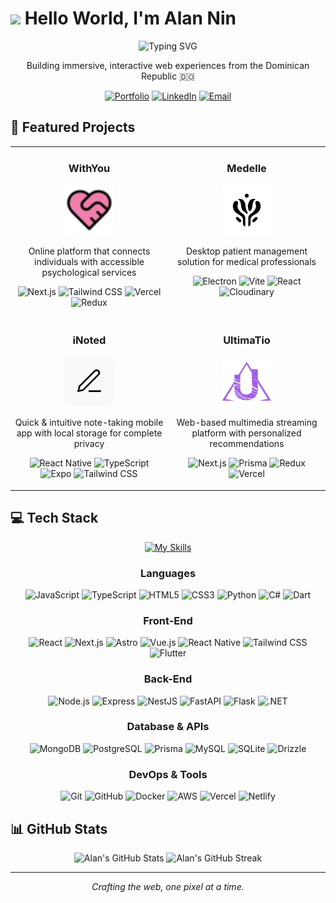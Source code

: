 # <img src="https://media.giphy.com/media/hvRJCLFzcasrR4ia7z/giphy.gif" width="30px"> Hello World, I'm Alan Nin

<div align="center">
  <img src="https://readme-typing-svg.herokuapp.com?font=Fira+Code&weight=600&size=30&duration=3000&pause=1000&color=FFFFFF&center=true&vCenter=true&random=false&width=435&lines=Full-Stack+Developer;Creative+Coder;Experience+Designer" alt="Typing SVG" />
  
  <p>Building immersive, interactive web experiences from the Dominican Republic 🇩🇴</p>
  
[![Portfolio](https://img.shields.io/badge/Portfolio-alannin.dev-FFFFFF?style=for-the-badge&logo=safari&logoColor=white)](https://alannin.dev)
[![LinkedIn](https://img.shields.io/badge/LinkedIn-alan--nin-FFFFFF?style=for-the-badge&logo=linkedin&logoColor=white)](https://www.linkedin.com/in/alan-nin-659017310/)
[![Email](https://img.shields.io/badge/Email-alanbusinessnin@gmail.com-FFFFFF?style=for-the-badge&logo=gmail&logoColor=white)](mailto:alanbusinessnin@gmail.com)
</div>

## 🚀 Featured Projects

<div align="center">
  <table>
  <tr>
    <td width="50%" valign="top">
      <h3 align="center">WithYou</h3>
      <p align="center">
        <a href="https://withyouapp.me" target="_blank">
          <img src="/withyou.png" width="80" height="80" alt="WithYou" style="object-fit: contain;"/>
        </a>
      </p>
      <p align="center">
        Online platform that connects individuals with accessible psychological services
      </p>
      <p align="center">
        <img src="https://img.shields.io/badge/Next.js-000000?style=flat-square&logo=nextdotjs&logoColor=white" alt="Next.js"/>
        <img src="https://img.shields.io/badge/Tailwind-06B6D4?style=flat-square&logo=tailwindcss&logoColor=white" alt="Tailwind CSS"/>
        <img src="https://img.shields.io/badge/Vercel-000000?style=flat-square&logo=vercel&logoColor=white" alt="Vercel"/>
        <img src="https://img.shields.io/badge/Redux-764ABC?style=flat-square&logo=redux&logoColor=white" alt="Redux"/>
      </p>
    </td>
    <td width="50%" valign="top">
      <h3 align="center">Medelle</h3>
      <p align="center">
        <a href="https://medelle.alannin.dev" target="_blank">
          <img src="/medelle.png" width="80" height="80" alt="Medelle" style="object-fit: contain;"/>
        </a>
      </p>
      <p align="center">
        Desktop patient management solution for medical professionals
      </p>
      <p align="center">
        <img src="https://img.shields.io/badge/Electron-47848F?style=flat-square&logo=electron&logoColor=white" alt="Electron"/>
        <img src="https://img.shields.io/badge/Vite-646CFF?style=flat-square&logo=vite&logoColor=white" alt="Vite"/>
        <img src="https://img.shields.io/badge/React-61DAFB?style=flat-square&logo=react&logoColor=black" alt="React"/>
        <img src="https://img.shields.io/badge/Cloudinary-3448C5?style=flat-square&logo=cloudinary&logoColor=white" alt="Cloudinary"/>
      </p>
    </td>
  </tr>
  <tr>
    <td width="50%" valign="top">
      <h3 align="center">iNoted</h3>
      <p align="center">
        <a href="https://inoted.alannin.dev" target="_blank">
          <img src="/inoted.png" width="80" height="80" alt="iNoted" style="object-fit: contain;"/>
        </a>
      </p>
      <p align="center">
        Quick & intuitive note-taking mobile app with local storage for complete privacy
      </p>
      <p align="center">
        <img src="https://img.shields.io/badge/React_Native-61DAFB?style=flat-square&logo=react&logoColor=black" alt="React Native"/>
        <img src="https://img.shields.io/badge/TypeScript-3178C6?style=flat-square&logo=typescript&logoColor=white" alt="TypeScript"/>
        <img src="https://img.shields.io/badge/Expo-000020?style=flat-square&logo=expo&logoColor=white" alt="Expo"/>
        <img src="https://img.shields.io/badge/Tailwind-06B6D4?style=flat-square&logo=tailwindcss&logoColor=white" alt="Tailwind CSS"/>
      </p>
    </td>
    <td width="50%" valign="top">
      <h3 align="center">UltimaTio</h3>
      <p align="center">
        <a href="https://ultimatio.alannin.dev" target="_blank">
          <img src="ultimatio.svg" width="80" height="80" alt="UltimaTio" style="object-fit: contain;"/>
        </a>
      </p>
      <p align="center">
        Web-based multimedia streaming platform with personalized recommendations
      </p>
      <p align="center">
        <img src="https://img.shields.io/badge/Next.js-000000?style=flat-square&logo=nextdotjs&logoColor=white" alt="Next.js"/>
        <img src="https://img.shields.io/badge/Prisma-2D3748?style=flat-square&logo=prisma&logoColor=white" alt="Prisma"/>
        <img src="https://img.shields.io/badge/Redux-764ABC?style=flat-square&logo=redux&logoColor=white" alt="Redux"/>
        <img src="https://img.shields.io/badge/Vercel-000000?style=flat-square&logo=vercel&logoColor=white" alt="Vercel"/>
      </p>
    </td>
  </tr>
</table>

</div>

## 💻 Tech Stack

<div align="center">
  
  [![My Skills](https://skillicons.dev/icons?i=js,ts,html,css,react,nextjs,vue,nodejs,express,nestjs,python,cs,docker,aws,mongodb,tailwind,figma,git)](https://skillicons.dev)
  
  ### Languages
  ![JavaScript](https://img.shields.io/badge/JavaScript-F7DF1E?style=for-the-badge&logo=javascript&logoColor=black)
  ![TypeScript](https://img.shields.io/badge/TypeScript-3178C6?style=for-the-badge&logo=typescript&logoColor=white)
  ![HTML5](https://img.shields.io/badge/HTML5-E34F26?style=for-the-badge&logo=html5&logoColor=white)
  ![CSS3](https://img.shields.io/badge/CSS3-1572B6?style=for-the-badge&logo=css3&logoColor=white)
  ![Python](https://img.shields.io/badge/Python-3776AB?style=for-the-badge&logo=python&logoColor=white)
  ![C#](https://img.shields.io/badge/C%23-239120?style=for-the-badge&logo=c-sharp&logoColor=white)
  ![Dart](https://img.shields.io/badge/Dart-0175C2?style=for-the-badge&logo=dart&logoColor=white)
  
  ### Front-End
  ![React](https://img.shields.io/badge/React-61DAFB?style=for-the-badge&logo=react&logoColor=black)
  ![Next.js](https://img.shields.io/badge/Next.js-000000?style=for-the-badge&logo=nextdotjs&logoColor=white)
  ![Astro](https://img.shields.io/badge/Astro-FF5D01?style=for-the-badge&logo=astro&logoColor=white)
  ![Vue.js](https://img.shields.io/badge/Vue.js-4FC08D?style=for-the-badge&logo=vuedotjs&logoColor=white)
  ![React Native](https://img.shields.io/badge/React_Native-61DAFB?style=for-the-badge&logo=react&logoColor=black)
  ![Tailwind CSS](https://img.shields.io/badge/Tailwind_CSS-06B6D4?style=for-the-badge&logo=tailwindcss&logoColor=white)
  ![Flutter](https://img.shields.io/badge/Flutter-02569B?style=for-the-badge&logo=flutter&logoColor=white)

  ### Back-End
  ![Node.js](https://img.shields.io/badge/Node.js-339933?style=for-the-badge&logo=nodedotjs&logoColor=white)
  ![Express](https://img.shields.io/badge/Express-000000?style=for-the-badge&logo=express&logoColor=white)
  ![NestJS](https://img.shields.io/badge/NestJS-E0234E?style=for-the-badge&logo=nestjs&logoColor=white)
  ![FastAPI](https://img.shields.io/badge/FastAPI-009688?style=for-the-badge&logo=fastapi&logoColor=white)
  ![Flask](https://img.shields.io/badge/Flask-000000?style=for-the-badge&logo=flask&logoColor=white)
  ![.NET](https://img.shields.io/badge/.NET-512BD4?style=for-the-badge&logo=dotnet&logoColor=white)
  
  ### Database & APIs
  ![MongoDB](https://img.shields.io/badge/MongoDB-47A248?style=for-the-badge&logo=mongodb&logoColor=white)
  ![PostgreSQL](https://img.shields.io/badge/PostgreSQL-4169E1?style=for-the-badge&logo=postgresql&logoColor=white)
  ![Prisma](https://img.shields.io/badge/Prisma-2D3748?style=for-the-badge&logo=prisma&logoColor=white)
  ![MySQL](https://img.shields.io/badge/MySQL-4479A1?style=for-the-badge&logo=mysql&logoColor=white)
  ![SQLite](https://img.shields.io/badge/SQLite-07405E?style=for-the-badge&logo=sqlite&logoColor=white)
  ![Drizzle](https://img.shields.io/badge/Drizzle-2D3748?style=for-the-badge&logo=drizzle&logoColor=white)
  
  ### DevOps & Tools
  ![Git](https://img.shields.io/badge/Git-F05032?style=for-the-badge&logo=git&logoColor=white)
  ![GitHub](https://img.shields.io/badge/GitHub-181717?style=for-the-badge&logo=github&logoColor=white)
  ![Docker](https://img.shields.io/badge/Docker-2496ED?style=for-the-badge&logo=docker&logoColor=white)
  ![AWS](https://img.shields.io/badge/AWS-232F3E?style=for-the-badge&logo=amazonaws&logoColor=white)
  ![Vercel](https://img.shields.io/badge/Vercel-000000?style=for-the-badge&logo=vercel&logoColor=white)
  ![Netlify](https://img.shields.io/badge/Netlify-00C7B7?style=for-the-badge&logo=netlify&logoColor=white)
</div>

## 📊 GitHub Stats

<div align="center">
  <img src="https://github-readme-stats.vercel.app/api?username=AlanNin&show_icons=true&theme=radical" alt="Alan's GitHub Stats" />
  <img src="https://github-readme-streak-stats.herokuapp.com/?user=AlanNin&theme=radical" alt="Alan's GitHub Streak" />
</div>

---

<p align="center"><i>Crafting the web, one pixel at a time.</i></p>
